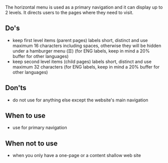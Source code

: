
The horizontal menu is used as a primary navigation and it can display up to 2 levels. It directs users to the pages where they need to visit.



## Do's

- keep first level items (parent pages) labels short, distinct and use maximum 16 characters including spaces, otherwise they will be hidden under a hamburger menu (☰) (for ENG labels, keep in mind a 20% buffer for other languages)
- keep second level items (child pages) labels short, distinct and use maximum 32 characters (for ENG labels, keep in mind a 20% buffer for other languages)

## Don'ts

- do not use for anything else except the website's main navigation

## When to use

- use for primary navigation

## When not to use

- when you only have a one-page or a content shallow web site